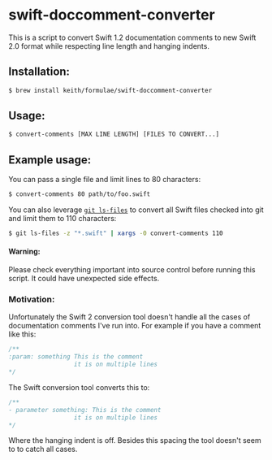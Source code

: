 # swift-doccomment-converter

This is a script to convert Swift 1.2 documentation comments to new
Swift 2.0 format while respecting line length and hanging indents.

## Installation:

```sh
$ brew install keith/formulae/swift-doccomment-converter
```

## Usage:

```sh
$ convert-comments [MAX LINE LENGTH] [FILES TO CONVERT...]
```

## Example usage:

You can pass a single file and limit lines to 80 characters:

```sh
$ convert-comments 80 path/to/foo.swift
```

You can also leverage [`git
ls-files`](https://www.kernel.org/pub/software/scm/git/docs/git-ls-files.html)
to convert all Swift files checked into git and limit them to 110
characters:

```sh
$ git ls-files -z "*.swift" | xargs -0 convert-comments 110
```

#### Warning:

Please check everything important into source control before running
this script. It could have unexpected side effects.

### Motivation:

Unfortunately the Swift 2 conversion tool doesn't handle all the cases
of documentation comments I've run into. For example if you have a
comment like this:

```swift
/**
:param: something This is the comment
                  it is on multiple lines
*/
```

The Swift conversion tool converts this to:

```swift
/**
- parameter something: This is the comment
                  it is on multiple lines
*/
```

Where the hanging indent is off. Besides this spacing the tool doesn't
seem to to catch all cases.
